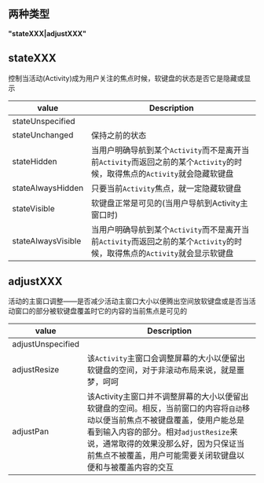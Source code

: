 ## 两种类型
__"stateXXX|adjustXXX"__

## stateXXX
控制当活动(Activity)成为用户关注的焦点时候，软键盘的状态是否它是隐藏或显示

| value | Description |
|-------|-------------|
|stateUnspecified| |
|stateUnchanged| 保持之前的状态|
|stateHidden|当用户明确导航到某个`Activity`而不是离开当前`Activity`而返回之前的某个`Activity`的时候，取得焦点的`Activity`就会隐藏软键盘 |
|stateAlwaysHidden|只要当前`Activity`焦点，就一定隐藏软键盘 |
|stateVisible|软键盘正常是可见的(当用户导航到Activity主窗口时)|
|stateAlwaysVisible|当用户明确导航到某个`Activity`而不是离开当前`Activity`而返回之前的某个`Activity`的时候，取得焦点的`Activity`就会显示软键盘|

## adjustXXX
活动的主窗口调整——是否减少活动主窗口大小以便腾出空间放软键盘或是否当活动窗口的部分被软键盘覆盖时它的内容的当前焦点是可见的

| value | Description |
|-------|-------------|
|adjustUnspecified| |
|adjustResize|该`Activity`主窗口会调整屏幕的大小以便留出软键盘的空间，对于非滚动布局来说，就是噩梦，呵呵|
|adjustPan| 该Activity主窗口并不调整屏幕的大小以便留出软键盘的空间。相反，当前窗口的内容将`自动`移动以便当前焦点不被键盘覆盖，使用户能总是看到输入内容的部分。相对`adjustResize`来说，通常取得的效果没那么好，因为只保证当前焦点不被覆盖，用户可能需要关闭软键盘以便和与被覆盖内容的交互|
